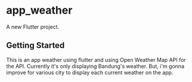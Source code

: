 # app_weather

A new Flutter project.

## Getting Started

This is an app weather using flutter and using Open Weather Map API for the API. Currently it's only displaying Bandung's weather. But, i'm gonna improve for various city to display each current weather on the app.  


